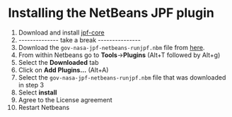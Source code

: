 # Installing the NetBeans JPF plugin #
 1. Download and install [jpf-core](../Home)
 2. -------------- take a break ---------------
 3. Download the `gov-nasa-jpf-netbeans-runjpf.nbm` file from [here](http://babelfish.arc.nasa.gov/trac/jpf/attachment/wiki/install/netbeans-plugin/gov-nasa-jpf-netbeans-runjpf.nbm).
 4. From within Netbeans go to **Tools**->**Plugins** (Alt+T followed by Alt+g)
 5. Select the **Downloaded** tab
 6. Click on **Add Plugins...** (Alt+A)
 7. Select the `gov-nasa-jpf-netbeans-runjpf.nbm` file that was downloaded in step 3
 8. Select **install**
 9. Agree to the License agreement
 10. Restart Netbeans